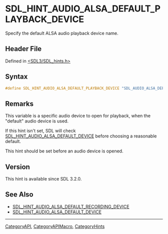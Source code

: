 # SDL_HINT_AUDIO_ALSA_DEFAULT_PLAYBACK_DEVICE

Specify the default ALSA audio playback device name.

## Header File

Defined in [<SDL3/SDL_hints.h>](https://github.com/libsdl-org/SDL/blob/main/include/SDL3/SDL_hints.h)

## Syntax

```c
#define SDL_HINT_AUDIO_ALSA_DEFAULT_PLAYBACK_DEVICE "SDL_AUDIO_ALSA_DEFAULT_PLAYBACK_DEVICE"
```

## Remarks

This variable is a specific audio device to open for playback, when the
"default" audio device is used.

If this hint isn't set, SDL will check
[SDL_HINT_AUDIO_ALSA_DEFAULT_DEVICE](SDL_HINT_AUDIO_ALSA_DEFAULT_DEVICE)
before choosing a reasonable default.

This hint should be set before an audio device is opened.

## Version

This hint is available since SDL 3.2.0.

## See Also

- [SDL_HINT_AUDIO_ALSA_DEFAULT_RECORDING_DEVICE](SDL_HINT_AUDIO_ALSA_DEFAULT_RECORDING_DEVICE)
- [SDL_HINT_AUDIO_ALSA_DEFAULT_DEVICE](SDL_HINT_AUDIO_ALSA_DEFAULT_DEVICE)






----
[CategoryAPI](CategoryAPI), [CategoryAPIMacro](CategoryAPIMacro), [CategoryHints](CategoryHints)

